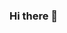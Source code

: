 ### Hi there 👋

<!--
**ghostingBTC/ghostingBTC** is a ✨ _special_ ✨ repository because its `README.md` (this file) appears on your GitHub profile.

Here are some ideas to get you started:

- 🔭 I’m currently working on kinApp
- 🌱 I’m currently learning swift
- 👯 I’m looking to collaborate on flutter projects 
- 🤔 I’m looking for remote mobile app job
- 💬 Ask me about myself 
- 📫 How to reach me: Ictingeneral@gmail.com 
- ⚡ Fun fact: nothing is impossible 
-->
